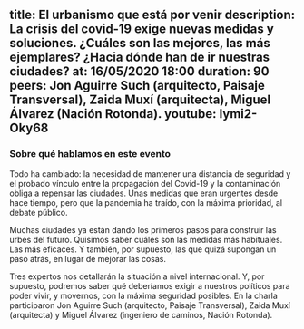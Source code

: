 title: El urbanismo que está por venir 
description: La crisis del covid-19 exige nuevas medidas y soluciones. ¿Cuáles son las mejores, las más ejemplares? ¿Hacia dónde han de ir nuestras ciudades?
at: 16/05/2020 18:00
duration: 90
peers: Jon Aguirre Such (arquitecto, Paisaje Transversal), Zaida Muxí (arquitecta), Miguel Álvarez (Nación Rotonda). 
youtube: Iymi2-Oky68
----
### Sobre qué hablamos en este evento

Todo ha cambiado: la necesidad de mantener una distancia de seguridad y el probado vínculo entre la propagación del Covid-19 y la contaminación obliga a repensar las ciudades. Unas medidas que eran urgentes desde hace tiempo, pero que la pandemia ha traído, con la máxima prioridad, al debate público. 

Muchas ciudades ya están dando los primeros pasos para construir las urbes del futuro. Quisimos saber cuáles son las medidas más habituales. Las más eficaces. Y también, por supuesto, las que quizá supongan un paso atrás, en lugar de mejorar las cosas. 

Tres expertos nos detallarán la situación a nivel internacional. Y, por supuesto, podremos saber qué deberíamos exigir a nuestros políticos para poder vivir, y movernos, con la máxima seguridad posibles. En la charla participaron Jon Aguirre Such (arquitecto, Paisaje Transversal), Zaida Muxí (arquitecta) y Miguel Álvarez (ingeniero de caminos, Nación Rotonda).
